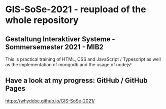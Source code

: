 # GIS-SoSe-2021 - reupload of the whole repository
## Gestaltung Interaktiver Systeme - Sommersemester 2021 - MIB2

This is practical training of HTML, CSS and JavaScript / Typescript as well as the implementation of mongodb and the usage of nodejs!
## Have a look at my progress: GitHub / GitHub Pages
https://whydebe.github.io/GIS-SoSe-2021/